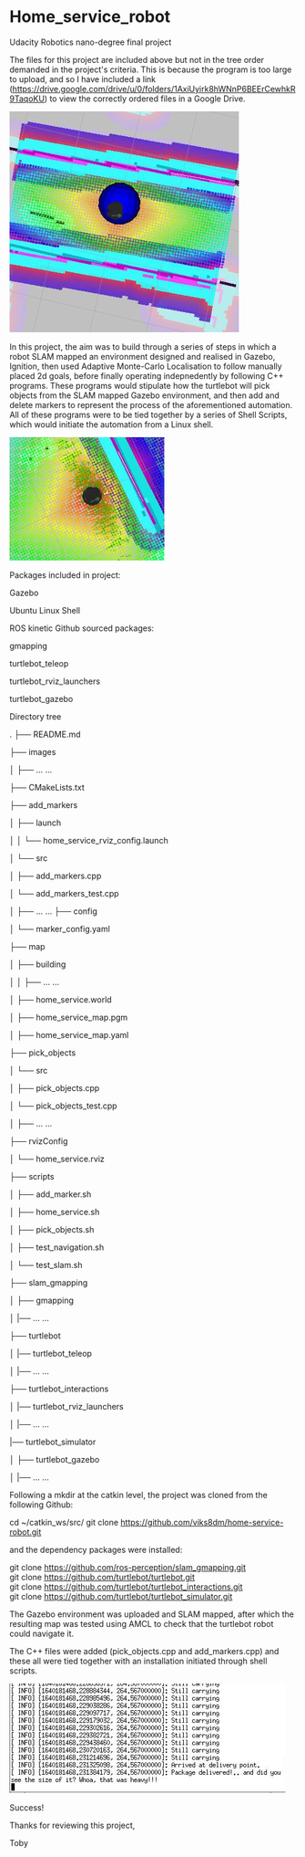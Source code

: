 # Home_service_robot
Udacity Robotics nano-degree final project

The files for this project are included above but not in the tree order demanded in the project's criteria. This is because the program is too large to upload, and so I have included a link (https://drive.google.com/drive/u/0/folders/1AxiUyirk8hWNnP6BEErCewhkR9TaqoKU) to view the correctly ordered files in a Google Drive.


![](https://github.com/stickmonster/Home_service_robot/blob/main/dropped%20off.JPG)



In this project, the aim was to build through a series of steps in which  a robot SLAM mapped an environment designed and realised in Gazebo, Ignition, then used Adaptive Monte-Carlo Localisation to follow manually placed 2d goals, before finally operating indepnedently by following C++ programs. These programs would stipulate how the turtlebot will pick objects from the SLAM mapped Gazebo environment, and then add and delete markers to represent the process of the aforementioned automation.
All of these programs were to be tied together by a series of Shell Scripts, which would initiate the automation from a Linux shell.

![](https://github.com/stickmonster/Home_service_robot/blob/main/picked%20up%20home%20service.JPG)


Packages included in project:

Gazebo

Ubuntu Linux Shell

ROS kinetic Github sourced packages:

gmapping

turtlebot_teleop

turtlebot_rviz_launchers

turtlebot_gazebo

Directory tree

.
├── README.md

├── images

│   ├── ... ...

├── CMakeLists.txt

├── add_markers

│   ├── launch

│   │   └── home_service_rviz_config.launch

│   └── src

│       ├── add_markers.cpp

│       └── add_markers_test.cpp

│   ├──  ... ...
├── config

│   └── marker_config.yaml

├── map

│   ├── building

│   │   ├── ... ...

│   ├── home_service.world

│   ├── home_service_map.pgm

│   ├── home_service_map.yaml

├── pick_objects

│   └── src

│       ├── pick_objects.cpp

│       └── pick_objects_test.cpp

│   ├──  ... ...

├── rvizConfig

│   └── home_service.rviz

├── scripts

│   ├── add_marker.sh

│   ├── home_service.sh

│   ├── pick_objects.sh

│   ├── test_navigation.sh

│   └── test_slam.sh

├── slam_gmapping

│   ├── gmapping

│   |── ... ...

├── turtlebot

│   |── turtlebot_teleop

│   |── ... ...

├── turtlebot_interactions

│   |── turtlebot_rviz_launchers

│   |── ... ...

|── turtlebot_simulator

│   ├── turtlebot_gazebo

│   |── ... ...


Following a mkdir at the catkin level, the project was cloned from the following Github:

cd ~/catkin_ws/src/
git clone https://github.com/viks8dm/home-service-robot.git

and the dependency packages were installed:

git clone https://github.com/ros-perception/slam_gmapping.git  
git clone https://github.com/turtlebot/turtlebot.git  
git clone https://github.com/turtlebot/turtlebot_interactions.git  
git clone https://github.com/turtlebot/turtlebot_simulator.git

The Gazebo environment was uploaded and SLAM mapped, after which the resulting map was tested using AMCL to check that the turtlebot robot could navigate it.

The C++ files were added (pick_objects.cpp and add_markers.cpp) and these all were tied together with  an installation initiated through shell scripts.

![](https://github.com/stickmonster/Home_service_robot/blob/main/success%20home%20service.JPG)

Success!

Thanks for reviewing this project,

Toby
